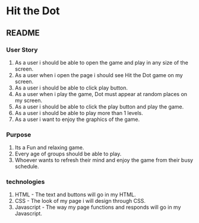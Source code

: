    # Hit the Dot
  ## README

 ### User Story
1. As a user i should be able to open the game and play in any size of the screen.
2. As a user when i open the page i should see Hit the Dot game on my screen.
3. As a user i should be able to click play button.
4. As  a user when i play the game, Dot must appear at random places on my screen.
5. As a user i should be able to click the play button and play the game.
6. As a user i should be able to play more than 1 levels.
7. As a user i want to enjoy the graphics of the game.

  ### Purpose
1. Its a Fun and relaxing game.
2. Every age of groups should be able to play.
3. Whoever wants to refresh their mind and enjoy the game from their busy schedule.

 ### technologies
1. HTML - The text and buttons will go in my HTML.
2. CSS - The look of my page i will design through CSS.
3. Javascript - The way my page functions and responds will go in my Javascript.


